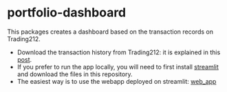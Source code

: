 # portfolio-dashboard

This packages creates a dashboard based on the transaction records on Trading212. 

- Download the transaction history from Trading212: it is explained in this [post](https://community.trading212.com/t/new-feature-export-your-investing-history/35612).
- If you prefer to run the app locally, you will need to first install [streamlit](https://streamlit.io) and download the files in this repository.  
- The easiest way is to use the webapp deployed on streamlit: [web_app](https://share.streamlit.io/jinchao-chen/portfolio-dashboard/main/web_app.py)
